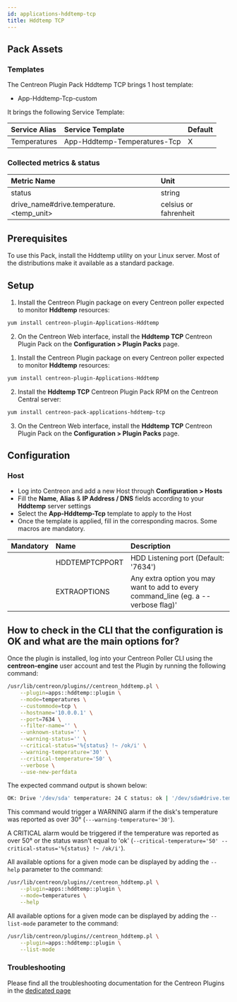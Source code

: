 ```yaml
---
id: applications-hddtemp-tcp
title: Hddtemp TCP
---
```


## Pack Assets

### Templates

The Centreon Plugin Pack Hddtemp TCP brings 1 host template:
* App-Hddtemp-Tcp-custom

It brings the following Service Template:

| Service Alias | Service Template             | Default |
|:--------------|:-----------------------------|:--------|
| Temperatures  | App-Hddtemp-Temperatures-Tcp | X       |

### Collected metrics & status

<!--DOCUSAURUS_CODE_TABS-->

<!--Temperatures-->

| Metric Name                              | Unit                    |
|:-----------------------------------------|:------------------------|
| status                                   | string                  |
| drive_name#drive.temperature.<temp_unit> | celsius or fahrenheit   |

<!--END_DOCUSAURUS_CODE_TABS-->

## Prerequisites

To use this Pack, install the Hddtemp utility on your Linux server. Most of the 
distributions make it available as a standard package. 

## Setup

<!--DOCUSAURUS_CODE_TABS-->

<!--Online License-->

1. Install the Centreon Plugin package on every Centreon poller expected to monitor **Hddtemp** resources:

```bash
yum install centreon-plugin-Applications-Hddtemp
```

2. On the Centreon Web interface, install the **Hddtemp TCP** Centreon Plugin Pack on the **Configuration > Plugin Packs** page.

<!--Offline License-->

1. Install the Centreon Plugin package on every Centreon poller expected to monitor **Hddtemp** resources:

```bash
yum install centreon-plugin-Applications-Hddtemp
```

2. Install the **Hddtemp TCP** Centreon Plugin Pack RPM on the Centreon Central server:

```bash
yum install centreon-pack-applications-hddtemp-tcp
```

3. On the Centreon Web interface, install the **Hddtemp TCP** Centreon Plugin Pack on the **Configuration > Plugin Packs** page.

<!--END_DOCUSAURUS_CODE_TABS-->

## Configuration

### Host

* Log into Centreon and add a new Host through **Configuration > Hosts**
* Fill the **Name**, **Alias** & **IP Address / DNS** fields according to your **Hddtemp** server settings
* Select the **App-Hddtemp-Tcp** template to apply to the Host
* Once the template is applied, fill in the corresponding macros. Some macros are mandatory.

| Mandatory | Name           | Description                                                                         |
|:----------|:---------------|:------------------------------------------------------------------------------------|
|           | HDDTEMPTCPPORT | HDD Listening port (Default: '7634')                                                |
|           | EXTRAOPTIONS   | Any extra option you may want to add to every command\_line (eg. a --verbose flag)' |

## How to check in the CLI that the configuration is OK and what are the main options for? 

Once the plugin is installed, log into your Centreon Poller CLI using the 
**centreon-engine** user account and test the Plugin by running the following 
command:

```bash
/usr/lib/centreon/plugins//centreon_hddtemp.pl \
    --plugin=apps::hddtemp::plugin \
    --mode=temperatures \
    --custommode=tcp \
    --hostname='10.0.0.1' \
    --port=7634 \
    --filter-name='' \
    --unknown-status='' \
    --warning-status='' \
    --critical-status='%{status} !~ /ok/i' \
    --warning-temperature='30' \
    --critical-temperature='50' \
    --verbose \
    --use-new-perfdata 
```

The expected command output is shown below:

```bash
OK: Drive '/dev/sda' temperature: 24 C status: ok | '/dev/sda#drive.temperature.celsius'=24C;0:30;0:50;;
```

This command would trigger a WARNING alarm if the disk's temperature was reported as over 
30° (`---warning-temperature='30'`). 

A CRITICAL alarm would be triggered if the temperature was reported as over 50° or the status 
wasn't equal to 'ok' (`--critical-temperature='50' --critical-status='%{status} !~ /ok/i'`).

All available options for a given mode can be displayed by adding the 
`--help` parameter to the command:

```bash
/usr/lib/centreon/plugins//centreon_hddtemp.pl \
    --plugin=apps::hddtemp::plugin \
    --mode=temperatures \
    --help
```

All available options for a given mode can be displayed by adding the 
`--list-mode` parameter to the command:

```bash
/usr/lib/centreon/plugins//centreon_hddtemp.pl \
    --plugin=apps::hddtemp::plugin \
    --list-mode
```

### Troubleshooting

Please find all the troubleshooting documentation for the Centreon Plugins
in the [dedicated page](../tutorials/troubleshooting-plugins)